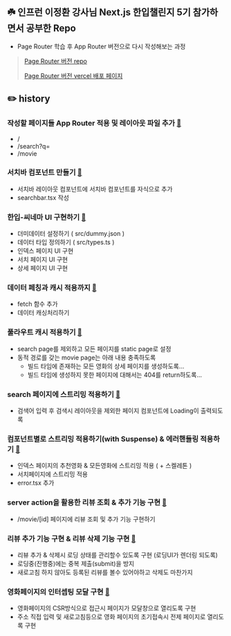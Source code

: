 ## ☘️ 인프런 이정환 강사님 Next.js 한입챌린지 5기 참가하면서 공부한 Repo

- Page Router 학습 후 App Router 버전으로 다시 작성해보는 과정

> [Page Router 버전 repo](https://github.com/bitnalchan92/onebite_cinema)
> 
> [Page Router 버전 vercel 배포 페이지](https://onebite-cinema-lime.vercel.app/)

## ✏️ history

### 작성할 페이지들 App Router 적용 및 레이아웃 파일 추가 [🚀](https://github.com/bitnalchan92/onebite-cinema-app/commit/cc2a8f0e36838883a4ded4aac8b94e6c3c3a02cd)

- /
- /search?q=
- /movie

### 서치바 컴포넌트 만들기 [🚀](https://github.com/bitnalchan92/onebite-cinema-app/commit/f512f823fabcae61cf9d34aaa52437efc15bd1a7)

- 서치바 레이아웃 컴포넌트에 서치바 컴포넌트를 자식으로 추가
- searchbar.tsx 작성

### 한입-씨네마 UI 구현하기 [🚀](https://github.com/bitnalchan92/onebite-cinema-app/commit/d6e709274fdc29e94116a536bae3e865f8cbf774)

- 더미데이터 설정하기 ( src/dummy.json )
- 데이터 타입 정의하기 ( src/types.ts ) 
- 인덱스 페이지 UI 구현
- 서치 페이지 UI 구현
- 상세 페이지 UI 구현

### 데이터 페칭과 캐시 적용까지 [🚀](https://github.com/bitnalchan92/onebite-cinema-app/commit/7662410a261ad2fa59c8c20bf5aa0fb40f82a666)

- fetch 함수 추가
- 데이터 캐싱처리하기

### 풀라우트 캐시 적용하기 [🚀](https://github.com/bitnalchan92/onebite-cinema-app/commit/d126dac2106d1450bf007fdf9e862002455cbf0d)

- search page를 제외하고 모든 페이지를 static page로 설정
- 동적 경로를 갖는 movie page는 아래 내용 충족하도록 
  - 빌드 타임에 존재하는 모든 영화의 상세 페이지를 생성하도록...
  - 빌드 타임에 생성하지 못한 페이지에 대해서는 404를 return하도록...

### search 페이지에 스트리밍 적용하기 [🚀](https://github.com/bitnalchan92/onebite-cinema-app/commit/0092964d4c68c9fc8bcdab260c2290845ddbafc7)

- 검색어 입력 후 검색시 레이아웃을 제외한 페이지 컴포넌트에 Loading이 출력되도록

### 컴포넌트별로 스트리밍 적용하기(with Suspense) & 에러핸들링 적용하기 [🚀](https://github.com/bitnalchan92/onebite-cinema-app/commit/cce9d5bbf0eb4317496b007b29bc3b95b8452ee8)

- 인덱스 페이지의 추천영화 & 모든영화에 스트리밍 적용 ( + 스켈레톤 )
- 서치페이지에 스트리밍 적용
- error.tsx 추가

### server action을 활용한 리뷰 조회 & 추가 기능 구현 [🚀](https://github.com/bitnalchan92/onebite-cinema-app/commit/13969aa10304f494351ac65c791f02018938cee5)

- /movie/[id] 페이지에 리뷰 조회 및 추가 기능 구현하기

### 리뷰 추가 기능 구현 & 리뷰 삭제 기능 구현 [🚀](https://github.com/bitnalchan92/onebite-cinema-app/commit/13969aa10304f494351ac65c791f02018938cee5)

- 리뷰 추가 & 삭제시 로딩 상태를 관리할수 있도록 구현 (로딩UI가 렌더링 되도록)
- 로딩중(진행중)에는 중복 제출(submit)을 방지
- 새로고침 하지 않아도 등록된 리뷰를 볼수 있어야하고 삭제도 마찬가지

### 영화페이지의 인터셉팅 모달 구현 [🚀](https://github.com/bitnalchan92/onebite-cinema-app/commit/d5019fc5a2b3e6f8931019cb6e3ac8c31e83c0aa)

- 영화페이지의 CSR방식으로 접근시 페이지가 모달창으로 열리도록 구현
- 주소 직접 입력 및 새로고침등으로 영화 페이지의 초기접속시 전제 페이지로 열리도록 구현

